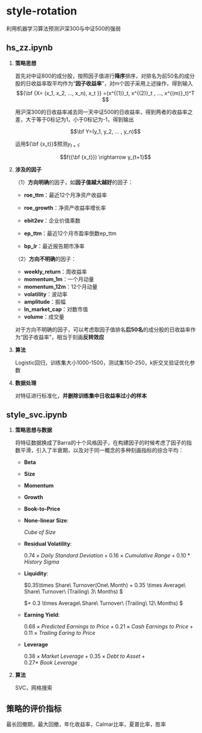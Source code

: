 # style-rotation
利用机器学习算法预测沪深300与中证500的强弱

## **hs_zz.ipynb**

1. **策略思想**

   首先对中证800的成分股，按照因子值进行**降序**排序，对排名为前50名的成分股的日收益率取平均作为“**因子收益率**”，对m个因子采用上述操作，得到输入$${\bf {X= (x_1, x_2, ..., x_n), x_t }} =(x^{(1)}_t, x^{(2)}_t , ..., x^{(m)}_t)^T​$$ 

   用沪深300的日收益率减去同一天中证500的日收益率，得到两者的收益率之差，大于等于0标记为1，小于0标记为-1，得到输出

   $$\bf Y=(y_1, y_2, ... , y_n)​$$

   运用${\bf {x_t}}$预测$y_{t+1}$:

   $$f({\bf {x_t}}) \rightarrow y_{t+1}​$$

2. **涉及的因子**

   （1）**方向明确**的因子，如**因子值越大越好**的因子：

   - **roe_ttm**：最近12个月净资产收益率

   * **roe_growth**：净资产收益率增长率

   * **ebit2ev**：企业价值乘数

   * **ep_ttm**：最近12个月市盈率倒数ep_ttm

   * **bp_lr**：最近报告期市净率

   （2）**方向不明确**的因子：

   * **weekly_return**：周收益率
   * **momentum_1m**：一个月动量
   * **momentum_12m**：12个月动量
   * **volatility**：波动率
   * **amplitude**：振幅
   * **ln_market_cap**：对数市值
   * **volume**：成交量

   对于方向不明确的因子，可以考虑取因子值排名**后50名**的成分股的日收益率作为“因子收益率”，相当于刻画**反转效应**

3. **算法**

   Logistic回归，训练集大小1000-1500，测试集150-250，k折交叉验证优化参数

4. **数据处理**

   对特征进行标准化，**并删除训练集中日收益率过小的样本**

## **style_svc.ipynb** 

1. **策略思想与数据**

   将特征数据换成了Barra的十个风格因子，在构建因子的时候考虑了因子的指数平滑，引入了半衰期，以及对于同一概念的多种刻画指标的综合平均：

   * **Beta**

   * **Size**

   * **Momentum**

   * **Growth**

   * **Book-to-Price**

   * **None-linear Size**: 

     $Cube\; of\; Size​$

   * **Residual Volatility**:

     $0.74 \times Daily\ Standard\ Deviation + 0.16 \times Cumulative\ Range + 0.10 * History\ Sigma$

   * **Liquidity**:

     $0.35\times Share\ Turnover(One\ Month) + 0.35 \times Average\ Share\ Turnover\ (Trailing\ 3\ Months) $

     $+ 0.3 \times Average\ Share\ Turnover\ (Trailing\ 12\ Months) $

   * **Earning Yield**:

     $0.68 \times Predicted \ Earnings \ to \ Price + 0.21 \times Cash \ Earnings \ to \ Price + 0.11 \times Trailing \ Earing \ to \ Price$

   * **Leverage**

     $0.38 \times Market \ Leverage + 0.35 \times Debt \ to \ Asset + 0.27 \times \ Book \ Leverage​$

2. **算法**

   SVC，网格搜索

## **策略的评价指标** 

最长回撤期，最大回撤，年化收益率，Calmar比率，夏普比率，胜率











